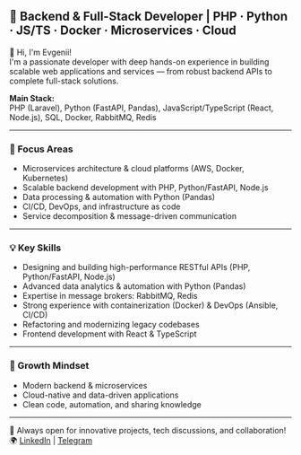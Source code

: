 ## 🚀 Backend & Full-Stack Developer | PHP · Python · JS/TS · Docker · Microservices · Cloud

👋 Hi, I'm Evgenii!  
I'm a passionate developer with deep hands-on experience in building scalable web applications and services — from robust backend APIs to complete full-stack solutions.

**Main Stack:**  
PHP (Laravel), Python (FastAPI, Pandas), JavaScript/TypeScript (React, Node.js), SQL, Docker, RabbitMQ, Redis

---

### 🔭 Focus Areas
- Microservices architecture & cloud platforms (AWS, Docker, Kubernetes)
- Scalable backend development with PHP, Python/FastAPI, Node.js
- Data processing & automation with Python (Pandas)
- CI/CD, DevOps, and infrastructure as code
- Service decomposition & message-driven communication

---

### 💡 Key Skills
- Designing and building high-performance RESTful APIs (PHP, Python/FastAPI, Node.js)
- Advanced data analytics & automation with Python (Pandas)
- Expertise in message brokers: RabbitMQ, Redis
- Strong experience with containerization (Docker) & DevOps (Ansible, CI/CD)
- Refactoring and modernizing legacy codebases
- Frontend development with React & TypeScript

---

### 🎯 Growth Mindset
- Modern backend & microservices
- Cloud-native and data-driven applications
- Clean code, automation, and sharing knowledge

---

💬 Always open for innovative projects, tech discussions, and collaboration!  
🌍 [LinkedIn](#) | [Telegram](#)
